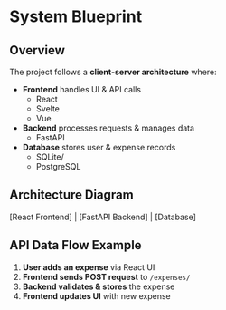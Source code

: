 # System Blueprint

## Overview
The project follows a **client-server architecture** where:
- **Frontend** handles UI & API calls
    - React
    - Svelte
    - Vue
- **Backend** processes requests & manages data
    - FastAPI
- **Database** stores user & expense records
    - SQLite/
    - PostgreSQL


## Architecture Diagram
[React Frontend] 
    |
[FastAPI Backend]
    |
[Database]


## API Data Flow Example
1. **User adds an expense** via React UI
2. **Frontend sends POST request** to `/expenses/`
3. **Backend validates & stores** the expense
4. **Frontend updates UI** with new expense